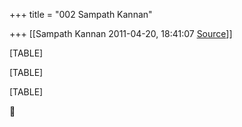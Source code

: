 +++
title = "002 Sampath Kannan"

+++
[[Sampath Kannan	2011-04-20, 18:41:07 [Source](https://groups.google.com/g/bvparishat/c/CePLCOvq5_k)]]



[TABLE]

[TABLE]

[TABLE]



